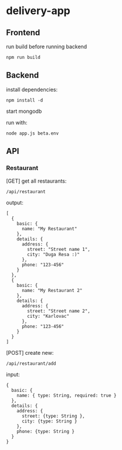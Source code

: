 # delivery-app

## Frontend

run build before running backend
```
npm run build
```

## Backend

install dependencies:
```
npm install -d
```

start mongodb

run with:
```
node app.js beta.env
```

## API

### Restaurant

[GET] get all restaurants:
```
/api/restaurant
```

output:
```
[
  {
    basic: {
      name: "My Restaurant"
    },
    details: {
      address: {
        street: "Street name 1",
        city: "Duga Resa :)"
      },
      phone: "123-456"
    }
  },
  {
    basic: {
      name: "My Restaurant 2"
    },
    details: {
      address: {
        street: "Street name 2",
        city: "Karlovac"
      },
      phone: "123-456"
    }
  }
]
```

[POST] create new:
```
/api/restaurant/add
```
input:
```
{
  basic: {
    name: { type: String, required: true }
  },
  details: {
    address: {
      street: {type: String },
      city: {type: String }
    },
    phone: {type: String }
  }
}
```
